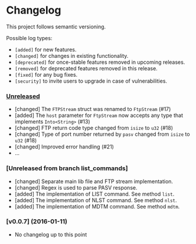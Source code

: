 # Changelog

This project follows semantic versioning.

Possible log types:

- `[added]` for new features.
- `[changed]` for changes in existing functionality.
- `[deprecated]` for once-stable features removed in upcoming releases.
- `[removed]` for deprecated features removed in this release.
- `[fixed]` for any bug fixes.
- `[security]` to invite users to upgrade in case of vulnerabilities.


### [Unreleased]

- [changed] The `FTPStream` struct was renamed to `FtpStream` (#17)
- [added] The `host` parameter for `FtpStream` now accepts any type that
  implements `Into<String>` (#13)
- [changed] FTP return code type changed from `isize` to `u32` (#18)
- [changed] Type of port number returned by `pasv` changed from `isize`
  to `u32` (#18)
- [changed] Improved error handling (#21)
- ...

### [Unreleased from branch list_commands]
- [changed] Separate main lib file and FTP stream implementation.
- [changed] Regex is used to parse PASV response.
- [added] The implementation of LIST command. See method `list`.
- [added] The implementation of NLST command. See method `nlst`.
- [added] The implementation of MDTM command. See method `mdtm`.


### [v0.0.7] (2016-01-11)

- No changelog up to this point

[Unreleased]: https://github.com/coredump-ch/coredumpbot/compare/761deb8...HEAD
[0.0.7]: https://github.com/mattnenterprise/rust-ftp/compare/ef996f0...761deb8
